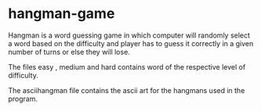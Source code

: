 # hangman-game

Hangman is a word guessing game in which computer will randomly select a word based on the difficulty and player has to guess it correctly in a given number of turns or else they will lose.

The files easy , medium and hard contains word of the respective level of difficulty.

The asciihangman file contains the ascii art for the hangmans used in the program.
